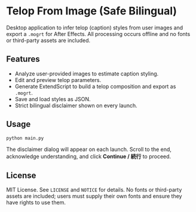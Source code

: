 # Telop From Image (Safe Bilingual)

Desktop application to infer telop (caption) styles from user images and export a `.mogrt` for After Effects. All processing occurs offline and no fonts or third-party assets are included.

## Features
- Analyze user-provided images to estimate caption styling.
- Edit and preview telop parameters.
- Generate ExtendScript to build a telop composition and export as `.mogrt`.
- Save and load styles as JSON.
- Strict bilingual disclaimer shown on every launch.

## Usage
```
python main.py
```

The disclaimer dialog will appear on each launch. Scroll to the end, acknowledge understanding, and click **Continue / 続行** to proceed.

## License
MIT License. See `LICENSE` and `NOTICE` for details. No fonts or third-party assets are included; users must supply their own fonts and ensure they have rights to use them.
